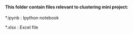 #### This folder contain files relevant to clustering mini project:

*.ipynb : Ipython notebook

*.xlsx : Excel file
